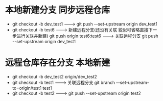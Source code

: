 # 本地新建分支 同步远程仓库
 - git checkout -b dev_test1  ---> git push --set-upstream origin dev_test1
 - git checkout -b test6 ---> 新建远程分支(还没有关联 貌似可省略直接下一步进行关联并新建) git push origin test6:test6 ---> 关联远程分支 git push --set-upstream origin dev_test1 
# 远程仓库存在分支 本地新建
 - git checkout -b dev_test2 origin/dev_test2
 - git checkout -b test1  ---> 关联远程分支 git branch --set-upstream-to=origin/test1 test1
 - git checkout -b test2  ---> git push --set-upstream origin test2